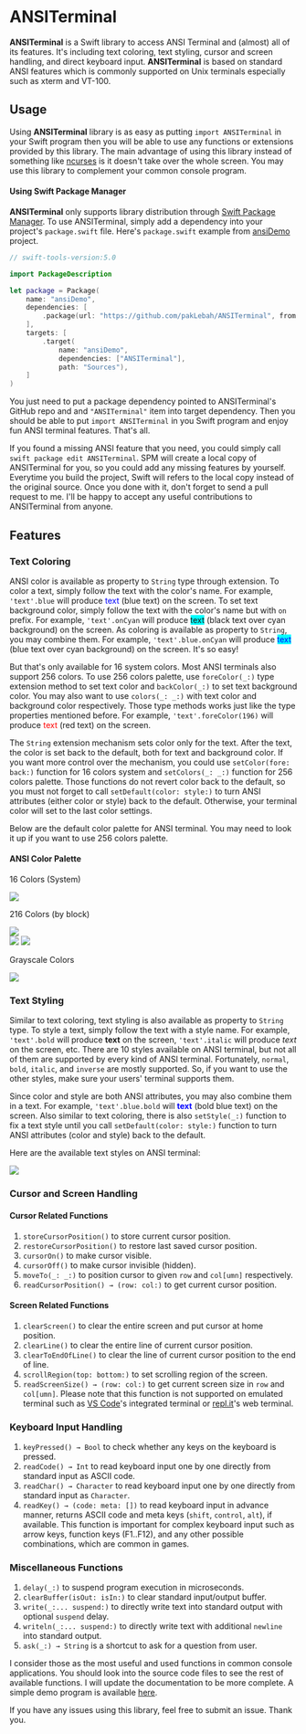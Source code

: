 # ANSITerminal

**ANSITerminal** is a Swift library to access ANSI Terminal and (almost) all of its features. It's including text coloring, text styling, cursor and screen handling, and direct keyboard input. **ANSITerminal** is based on standard ANSI features which is commonly supported on Unix terminals especially such as xterm and VT-100.

## Usage

Using **ANSITerminal** library is as easy as putting `import ANSITerminal` in your Swift program then you will be able to use any functions or extensions provided by this library. The main advantage of using this library instead of something like [ncurses](https://www.gnu.org/software/ncurses/) is it doesn't take over the whole screen. You may use this library to complement your common console program.

#### Using Swift Package Manager

**ANSITerminal** only supports library distribution through [Swift Package Manager](https://swift.org/package-manager). To use ANSITerminal, simply add a dependency into your project's `package.swift` file. Here's `package.swift` example from [ansiDemo](https://github.com/pakLebah/ansiDemo) project.

```swift
// swift-tools-version:5.0

import PackageDescription

let package = Package(
    name: "ansiDemo",
    dependencies: [
        .package(url: "https://github.com/pakLebah/ANSITerminal", from: "0.0.1"),
    ],
    targets: [
        .target(
            name: "ansiDemo",
            dependencies: ["ANSITerminal"],
            path: "Sources"),
    ]
)
```

You just need to put a package dependency pointed to ANSITerminal's GitHub repo and and `"ANSITerminal"` item into target dependency. Then you should be able to put `import ANSITerminal` in you Swift program and enjoy fun ANSI terminal features. That's all.

If you found a missing ANSI feature that you need, you could simply call `swift package edit ANSITerminal`. SPM will create a local copy of ANSITerminal for you, so you could add any missing features by yourself. Everytime you build the project, Swift will refers to the local copy instead of the original source. Once you done with it, don't forget to send a pull request to me. I'll be happy to accept any useful contributions to ANSITerminal from anyone.

## Features

### Text Coloring

ANSI color is available as property to `String` type through extension. To color a text, simply follow the text with the color's name. For example, `'text'.blue` will produce <span style="color: blue">text</span> (blue text) on the screen. To set text background color, simply follow the text with the color's name but with `on` prefix. For example, `'text'.onCyan` will produce <span style="background: cyan">text</span> (black text over cyan background) on the screen. As coloring is available as property to `String`, you may combine them. For example, `'text'.blue.onCyan` will produce <span style="color: blue; background: cyan">text</span> (blue text over cyan background) on the screen. It's so easy!

But that's only available for 16 system colors. Most ANSI terminals also support 256 colors. To use 256 colors palette, use `foreColor(_:)` type extension method to set text color and `backColor(_:)` to set text background color. You may also want to use `colors(_: _:)` with text color and background color respectively. Those type methods works just like the type properties mentioned before. For example, `'text'.foreColor(196)` will produce <span style="color: #ff0000">text</span> (red text) on the screen.

The `String` extension mechanism sets color only for the text. After the text, the color is set back to the default, both for text and background color. If you want more control over the mechanism, you could use `setColor(fore: back:)` function for 16 colors system and `setColors(_: _:)` function for 256 colors palette. Those functions do not revert color back to the default, so you must not forget to call `setDefault(color: style:)` to turn ANSI attributes (either color or style) back to the default. Otherwise, your terminal color will set to the last color settings.

Below are the default color palette for ANSI terminal. You may need to look it up if you want to use 256 colors palette.

#### ANSI Color Palette

16 Colors (System)

![](Assets/colors_16.png)
<!-- <table>
  <thead style="background:#eeeeee"><td><b>Number</b></td><td><b>Name</b></td><td><b>Color</b></td><td><b>Color</b></td><td><b>Name</b></td><td><b>Number</b></td></thead>
  <tr><td>0</td><td>black  </td><td style="background-color:#000000"></td><td style="background:#808080"></td><td>darkGray    </td><td> 8</td></tr>
  <tr><td>1</td><td>red    </td><td style="background-color:#800000"></td><td style="background:#ff0000"></td><td>lightRed    </td><td> 9</td></tr>
  <tr><td>2</td><td>green  </td><td style="background-color:#008000"></td><td style="background:#00ff00"></td><td>lightGreen  </td><td>10</td></tr>
  <tr><td>3</td><td>brown  </td><td style="background-color:#808000"></td><td style="background:#ffff00"></td><td>yellow      </td><td>11</td></tr>
  <tr><td>4</td><td>blue   </td><td style="background-color:#000080"></td><td style="background:#0000ff"></td><td>lightBlue   </td><td>12</td></tr>
  <tr><td>5</td><td>magenta</td><td style="background-color:#800080"></td><td style="background:#ff00ff"></td><td>lightMagenta</td><td>13</td></tr>
  <tr><td>6</td><td>cyan   </td><td style="background-color:#008080"></td><td style="background:#00ffff"></td><td>lightCyan   </td><td>14</td></tr>
  <tr><td>7</td><td>gray   </td><td style="background-color:#c0c0c0"></td><td style="background:#ffffff"></td><td>white       </td><td>15</td></tr>
</table> -->

216 Colors (by block)

![](Assets/colors_216a.png)    
![](Assets/colors_216c.png)
![](Assets/colors_216e.png)
<!-- <table>
<thead><td><b>A</b></td><td> +0 </td><td> +1 </td><td> +2 </td><td> +3 </td><td> +4 </td><td> +5 </td><td><b>B</b></td><td> +0 </td><td> +1 </td><td> +2 </td><td> +3 </td><td> +4 </td><td> +5 </td></thead>
<tr><td> 16</td><td style="background:#000000"></td><td style="background:#00005f"></td><td style="background:#000087"></td><td style="background:#0000af"></td><td style="background:#0000d7"></td><td style="background:#0000ff"></td><td> 22</td><td style="background:#005f00"></td><td style="background:#005f5f"></td><td style="background:#005f87"></td><td style="background:#005faf"></td><td style="background:#005fd7"></td><td style="background:#005fff"></td></tr>
<tr><td> 52</td><td style="background:#5f0000"></td><td style="background:#5f005f"></td><td style="background:#5f0087"></td><td style="background:#5f00af"></td><td style="background:#5f00d7"></td><td style="background:#5f00ff"></td><td> 58</td><td style="background:#5f5f00"></td><td style="background:#5f5f5f"></td><td style="background:#5f5f87"></td><td style="background:#5f5faf"></td><td style="background:#5f5fd7"></td><td style="background:#5f5fff"></td></tr>
<tr><td> 88</td><td style="background:#870000"></td><td style="background:#87005f"></td><td style="background:#870087"></td><td style="background:#8700af"></td><td style="background:#8700d7"></td><td style="background:#8700ff"></td><td> 94</td><td style="background:#875f00"></td><td style="background:#875f5f"></td><td style="background:#875f87"></td><td style="background:#875faf"></td><td style="background:#875fd7"></td><td style="background:#875fff"></td></tr>
<tr><td>124</td><td style="background:#af0000"></td><td style="background:#af005f"></td><td style="background:#af0087"></td><td style="background:#af00af"></td><td style="background:#af00d7"></td><td style="background:#af00ff"></td><td>130</td><td style="background:#af5f00"></td><td style="background:#af5f5f"></td><td style="background:#af5f87"></td><td style="background:#af5faf"></td><td style="background:#af5fd7"></td><td style="background:#af5fff"></td></tr>
<tr><td>160</td><td style="background:#d70000"></td><td style="background:#d7005f"></td><td style="background:#d70087"></td><td style="background:#d700af"></td><td style="background:#d700d7"></td><td style="background:#d700ff"></td><td>166</td><td style="background:#d75f00"></td><td style="background:#d75f5f"></td><td style="background:#d75f87"></td><td style="background:#d75faf"></td><td style="background:#d75fd7"></td><td style="background:#d75fff"></td></tr>
<tr><td>196</td><td style="background:#ff0000"></td><td style="background:#ff005f"></td><td style="background:#ff0087"></td><td style="background:#ff00af"></td><td style="background:#ff00d7"></td><td style="background:#ff00ff"></td><td>202</td><td style="background:#ff5f00"></td><td style="background:#ff5f5f"></td><td style="background:#ff5f87"></td><td style="background:#ff5faf"></td><td style="background:#ff5fd7"></td><td style="background:#ff5fff"></td></tr>
<thead><td><b>C</b></td><td> +0 </td><td> +1 </td><td> +2 </td><td> +3 </td><td> +4 </td><td> +5 </td><td><b>D</b></td><td> +0 </td><td> +1 </td><td> +2 </td><td> +3 </td><td> +4 </td><td> +5 </td></thead>
<tr><td> 28</td><td style="background:#008700"></td><td style="background:#00875f"></td><td style="background:#008787"></td><td style="background:#0087af"></td><td style="background:#0087d7"></td><td style="background:#0087ff"></td><td> 34</td><td style="background:#00af00"></td><td style="background:#00af5f"></td><td style="background:#00af87"></td><td style="background:#00afaf"></td><td style="background:#00afd7"></td><td style="background:#00afff"></td></tr>
<tr><td> 64</td><td style="background:#5f8700"></td><td style="background:#5f875f"></td><td style="background:#5f8787"></td><td style="background:#5f87af"></td><td style="background:#5f87d7"></td><td style="background:#5f87ff"></td><td> 70</td><td style="background:#5faf00"></td><td style="background:#5faf5f"></td><td style="background:#5faf87"></td><td style="background:#5fafaf"></td><td style="background:#5fafd7"></td><td style="background:#5fafff"></td></tr>
<tr><td>100</td><td style="background:#878700"></td><td style="background:#87875f"></td><td style="background:#878787"></td><td style="background:#8787af"></td><td style="background:#8787d7"></td><td style="background:#8787ff"></td><td>106</td><td style="background:#87af00"></td><td style="background:#87af5f"></td><td style="background:#87af87"></td><td style="background:#87afaf"></td><td style="background:#87afd7"></td><td style="background:#87afff"></td></tr>
<tr><td>136</td><td style="background:#af8700"></td><td style="background:#af875f"></td><td style="background:#af8787"></td><td style="background:#af87af"></td><td style="background:#af87d7"></td><td style="background:#af87ff"></td><td>142</td><td style="background:#afaf00"></td><td style="background:#afaf5f"></td><td style="background:#afaf87"></td><td style="background:#afafaf"></td><td style="background:#afafd7"></td><td style="background:#afafff"></td></tr>
<tr><td>172</td><td style="background:#d78700"></td><td style="background:#d7875f"></td><td style="background:#d78787"></td><td style="background:#d787af"></td><td style="background:#d787d7"></td><td style="background:#d787ff"></td><td>178</td><td style="background:#d7af00"></td><td style="background:#d7af5f"></td><td style="background:#d7af87"></td><td style="background:#d7afaf"></td><td style="background:#d7afd7"></td><td style="background:#d7afff"></td></tr>
<tr><td>208</td><td style="background:#ff8700"></td><td style="background:#ff875f"></td><td style="background:#ff8787"></td><td style="background:#ff87af"></td><td style="background:#ff87d7"></td><td style="background:#ff87ff"></td><td>214</td><td style="background:#ffaf00"></td><td style="background:#ffaf5f"></td><td style="background:#ffaf87"></td><td style="background:#ffafaf"></td><td style="background:#ffafd7"></td><td style="background:#ffafff"></td></tr>
<thead><td><b>E</b></td><td> +0 </td><td> +1 </td><td> +2 </td><td> +3 </td><td> +4 </td><td> +5 </td><td><b>F</b></td><td> +0 </td><td> +1 </td><td> +2 </td><td> +3 </td><td> +4 </td><td> +5 </td></thead>
<tr><td> 40</td><td style="background:#00d700"></td><td style="background:#00d75f"></td><td style="background:#00d787"></td><td style="background:#00d7af"></td><td style="background:#00d7d7"></td><td style="background:#00d7ff"></td><td> 46</td><td style="background:#00ff00"></td><td style="background:#00ff5f"></td><td style="background:#00ff87"></td><td style="background:#00ffaf"></td><td style="background:#00ffd7"></td><td style="background:#00ffff"></td></tr>
<tr><td> 76</td><td style="background:#5fd700"></td><td style="background:#5fd75f"></td><td style="background:#5fd787"></td><td style="background:#5fd7af"></td><td style="background:#5fd7d7"></td><td style="background:#5fd7ff"></td><td> 82</td><td style="background:#5fff00"></td><td style="background:#5fff5f"></td><td style="background:#5fff87"></td><td style="background:#5fffaf"></td><td style="background:#5fffd7"></td><td style="background:#5fffff"></td></tr>
<tr><td>112</td><td style="background:#87d700"></td><td style="background:#87d75f"></td><td style="background:#87d787"></td><td style="background:#87d7af"></td><td style="background:#87d7d7"></td><td style="background:#87d7ff"></td><td>118</td><td style="background:#87ff00"></td><td style="background:#87ff5f"></td><td style="background:#87ff87"></td><td style="background:#87ffaf"></td><td style="background:#87ffd7"></td><td style="background:#87ffff"></td></tr>
<tr><td>148</td><td style="background:#afd700"></td><td style="background:#afd75f"></td><td style="background:#afd787"></td><td style="background:#afd7af"></td><td style="background:#afd7d7"></td><td style="background:#afd7ff"></td><td>154</td><td style="background:#afff00"></td><td style="background:#afff5f"></td><td style="background:#afff87"></td><td style="background:#afffaf"></td><td style="background:#afffd7"></td><td style="background:#afffff"></td></tr>
<tr><td>184</td><td style="background:#d7d700"></td><td style="background:#d7d75f"></td><td style="background:#d7d787"></td><td style="background:#d7d7af"></td><td style="background:#d7d7d7"></td><td style="background:#d7d7ff"></td><td>190</td><td style="background:#d7ff00"></td><td style="background:#d7ff5f"></td><td style="background:#d7ff87"></td><td style="background:#d7ffaf"></td><td style="background:#d7ffd7"></td><td style="background:#d7ffff"></td></tr>
<tr><td>220</td><td style="background:#ffd700"></td><td style="background:#ffd75f"></td><td style="background:#ffd787"></td><td style="background:#ffd7af"></td><td style="background:#ffd7d7"></td><td style="background:#ffd7ff"></td><td>226</td><td style="background:#ffff00"></td><td style="background:#ffff5f"></td><td style="background:#ffff87"></td><td style="background:#ffffaf"></td><td style="background:#ffffd7"></td><td style="background:#ffffff"></td></tr>
</table> -->

Grayscale Colors

![](Assets/colors_256g.png)
<!-- <table>
  <tr><td>»</td><td>232</td><td>233</td><td>234</td><td>235</td><td>236</td><td>237</td><td>238</td><td>239</td><td>240</td><td>241</td><td>242</td><td>243</td></tr>
  <tr><td>Black to Gray</td><td style="background:#080808"></td><td style="background:#121212"></td><td style="background:#1c1c1c"></td><td style="background:#262626"></td><td style="background:#303030"></td><td style="background:#3a3a3a"></td><td style="background:#444444"></td><td style="background:#4e4e4e"></td><td style="background:#585858"></td><td style="background:#626262"></td><td style="background:#6c6c6c"></td><td style="background:#767676"></td></tr>
  <tr><td>Gray to White</td><td style="background:#808080"></td><td style="background:#8a8a8a"></td><td style="background:#949494"></td><td style="background:#9e9e9e"></td><td style="background:#a8a8a8"></td><td style="background:#b2b2b2"></td><td style="background:#bcbcbc"></td><td style="background:#c6c6c6"></td><td style="background:#d0d0d0"></td><td style="background:#dadada"></td><td style="background:#e4e4e4"></td><td style="background:#eeeeee"></td></tr>
  <tr><td>«</td><td>244</td><td>245</td><td>246</td><td>247</td><td>248</td><td>249</td><td>250</td><td>251</td><td>252</td><td>253</td><td>254</td><td>255</td></tr>
</table> -->

### Text Styling

Similar to text coloring, text styling is also available as property to `String` type. To style a text, simply follow the text with a style name. For example, `'text'.bold` will produce **text** on the screen, `'text'.italic` will produce *text* on the screen, etc. There are 10 styles available on ANSI terminal, but not all of them are supported by every kind of ANSI terminal. Fortunately, `normal`, `bold`, `italic`, and `inverse` are mostly supported. So, if you want to use the other styles, make sure your users' terminal supports them.

Since color and style are both ANSI attributes, you may also combine them in a text. For example, `'text'.blue.bold` will <span style="color: blue">**text**</span> (bold blue text) on the screen. Also similar to text coloring, there is also `setStyle(_:)` function to fix a text style until you call `setDefault(color: style:)` function to turn ANSI attributes (color and style) back to the default.

Here are the available text styles on ANSI terminal:

![](Assets/styles_10.png)
<!-- <table>
  <thead style="background:#eeeeee"><td><b>Set</b></td><td><b>Result</b></td><td><b>Unset</b></td></thead>
  <tr><td>normal</td>   <td>text</td>                                           <td><i>unset all</i></td></tr>
  <tr><td>bold</td>     <td><b>text</b></td>                                    <td>noBold</td></tr>
  <tr><td>dim</td>      <td><span style="color: gray">text</span></td>          <td>noDim</td></tr>
  <tr><td>italic</td>   <td><i>text</i></td>                                    <td>noItalic</td></tr>
  <tr><td>underline</td><td><u>text</u></td>                                    <td>noUnderline</td></tr>
  <tr><td>blink</td>    <td><blink>text</blink></td>                            <td>noBlink</td></tr>
  <tr><td>overline</td> <td><span style="text-decoration: overline">text</span></td><td>noOverline</td></tr>
  <tr><td>inverse</td>  <td><span style="color: #eeeeee; background: #333333">text</span></td><td>noInverse</td></tr>
  <tr><td>hidden</td>   <td><span style="color: #eeeeee">text</span></td>       <td>noHidden</td></tr>
  <tr><td>strike</td>   <td><s>text</s></td>                                    <td>noStrike</td></tr>
</table> -->

### Cursor and Screen Handling

#### Cursor Related Functions

1. `storeCursorPosition()` to store current cursor position.
2. `restoreCursorPosition()` to restore last saved cursor position.
3. `cursorOn()` to make cursor visible.
4. `cursorOff()` to make cursor invisible (hidden).
5. `moveTo(_: _:)` to position cursor to given `row` and `col[umn]` respectively.
6. `readCursorPosition() → (row: col:)` to get current cursor position.

#### Screen Related Functions

1. `clearScreen()` to clear the entire screen and put cursor at home position.
2. `clearLine()` to clear the entire line of current cursor position.
3. `clearToEndOfLine()` to clear the line of current cursor position to the end of line.
4. `scrollRegion(top: bottom:)` to set scrolling region of the screen.
5. `readScreenSize() → (row: col:)` to get current screen size in `row` and `col[umn]`. Please note that this function is not supported on emulated terminal such as [VS Code](https://code.visualstudio.com/)'s integrated terminal or [repl.it](replit.com)'s web terminal.

### Keyboard Input Handling

1. `keyPressed() → Bool` to check whether any keys on the keyboard is pressed.
2. `readCode() → Int` to read keyboard input one by one directly from standard input as ASCII code.
3. `readChar() → Character` to read keyboard input one by one directly from standard input as `Character`.
4. `readKey() → (code: meta: [])` to read keyboard input in advance manner, returns ASCII code and meta keys (`shift`, `control`, `alt`), if available. This function is important for complex keyboard input such as arrow keys, function keys (F1..F12), and any other possible combinations, which are common in games.

### Miscellaneous Functions

1. `delay(_:)` to suspend program execution in microseconds.
2. `clearBuffer(isOut: isIn:)` to clear standard input/output buffer.
3. `write(_:... suspend:)` to directly write text into standard output with optional `suspend` delay.
4. `writeln(_:... suspend:)` to directly write text with additional `newline` into standard output.
5. `ask(_:) → String` is a shortcut to ask for a question from user.

I consider those as the most useful and used functions in common console applications. You should look into the source code files to see the rest of available functions. I will update the documentation to be more complete. A simple demo program is available [here](https://github.com/pakLebah/ansiDemo).

If you have any issues using this library, feel free to submit an issue. Thank you.
